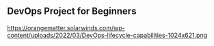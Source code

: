 ## DevOps Project for Beginners   

https://orangematter.solarwinds.com/wp-content/uploads/2022/03/DevOps-lifecycle-capabilities-1024x621.png
